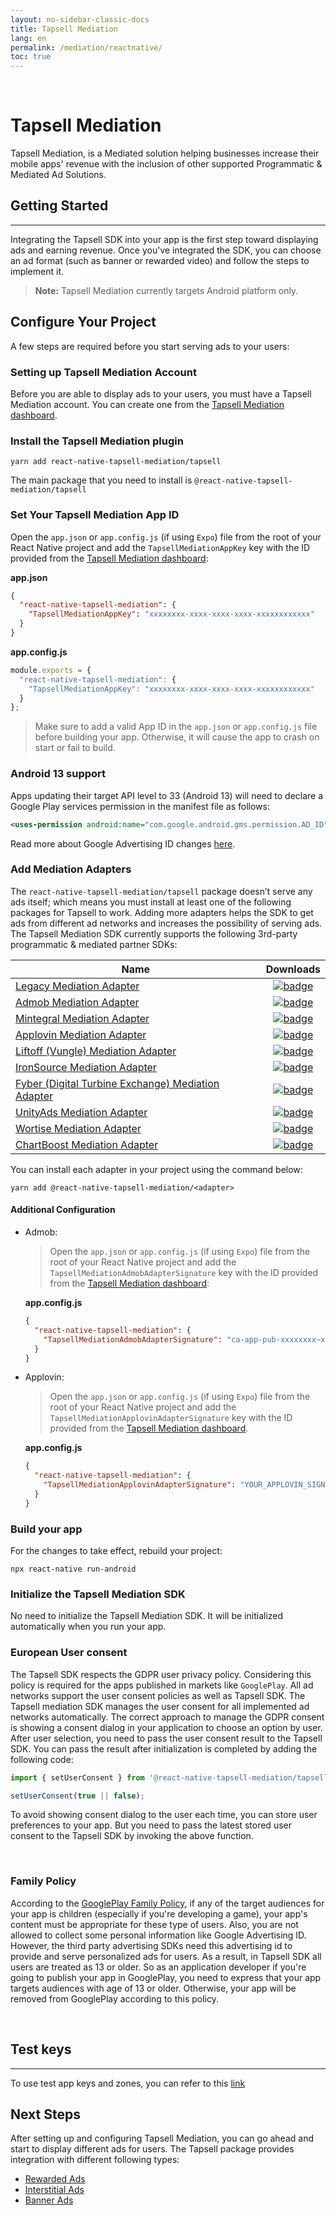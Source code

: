 ```yaml
---
layout: no-sidebar-classic-docs
title: Tapsell Mediation
lang: en
permalink: /mediation/reactnative/
toc: true
---
```


<br/>

# Tapsell Mediation

Tapsell Mediation, is a Mediated solution helping businesses increase their mobile apps' revenue with the inclusion of
other supported Programmatic & Mediated Ad Solutions.

## Getting Started

---

Integrating the Tapsell SDK into your app is the first step toward displaying ads and earning revenue.
Once you've integrated the SDK, you can choose an ad format (such as banner or rewarded video) and follow the steps to
implement it.

> **Note:** Tapsell Mediation currently targets Android platform only.

## Configure Your Project

A few steps are required before you start serving ads to your users:

### Setting up Tapsell Mediation Account

Before you are able to display ads to your users, you must have a Tapsell Mediation account. You can create one from
the [Tapsell Mediation dashboard](https://ssp.tapsell.ir).

### Install the Tapsell Mediation plugin

```
yarn add react-native-tapsell-mediation/tapsell
```

The main package that you need to install is `@react-native-tapsell-mediation/tapsell`

### Set Your Tapsell Mediation App ID

Open the `app.json` or `app.config.js` (if using `Expo`) file from the root of your React Native project and add
the `TapsellMediationAppKey` key with the ID provided from the [Tapsell Mediation dashboard](https://ssp.tapsell.ir):

**app.json**

```json
{
  "react-native-tapsell-mediation": {
    "TapsellMediationAppKey": "xxxxxxxx-xxxx-xxxx-xxxx-xxxxxxxxxxxx"
  }
}
```

**app.config.js**

```js
module.exports = {
  "react-native-tapsell-mediation": {
    "TapsellMediationAppKey": "xxxxxxxx-xxxx-xxxx-xxxx-xxxxxxxxxxxx"
  }
};
```

> Make sure to add a valid App ID in the `app.json` or `app.config.js` file before building your app. Otherwise, it will
> cause
> the app to crash on start or fail to build.

### Android 13 support
Apps updating their target API level to 33 (Android 13) will need to declare a Google Play services permission in the manifest file as follows:

```xml
<uses-permission android:name="com.google.android.gms.permission.AD_ID"/>
```

Read more about Google Advertising ID changes [here](https://support.google.com/googleplay/android-developer/answer/6048248?hl=en).

### Add Mediation Adapters

The `react-native-tapsell-mediation/tapsell` package doesn’t serve any ads itself; which means you must install at least one of the following packages for Tapsell to work. Adding more adapters helps the SDK to get ads from different ad networks and increases the possibility of serving ads. The Tapsell Mediation SDK currently supports the following 3rd-party programmatic & mediated partner SDKs:

| Name                                                                                                                      |                                                                                            Downloads                                                                                            |
|---------------------------------------------------------------------------------------------------------------------------|:-----------------------------------------------------------------------------------------------------------------------------------------------------------------------------------------------:|
| [Legacy  Mediation Adapter](https://www.npmjs.com/package/@react-native-tapsell-mediation/legacy)                         |     [![badge](https://img.shields.io/npm/dm/@react-native-tapsell-mediation/legacy.svg?style=for-the-badge&logo=npm)](https://www.npmjs.com/package/@react-native-tapsell-mediation/legacy)     |
| [Admob Mediation Adapter](https://www.npmjs.com/package/@react-native-tapsell-mediation/admob)                            |      [![badge](https://img.shields.io/npm/dm/@react-native-tapsell-mediation/admob.svg?style=for-the-badge&logo=npm)](https://www.npmjs.com/package/@react-native-tapsell-mediation/admob)      |
| [Mintegral Mediation Adapter](https://www.npmjs.com/package/@react-native-tapsell-mediation/mintegral)                    |  [![badge](https://img.shields.io/npm/dm/@react-native-tapsell-mediation/mintegral.svg?style=for-the-badge&logo=npm)](https://www.npmjs.com/package/@react-native-tapsell-mediation/mintegral)  |
| [Applovin Mediation Adapter](https://www.npmjs.com/package/@react-native-tapsell-mediation/applovin)                      |   [![badge](https://img.shields.io/npm/dm/@react-native-tapsell-mediation/applovin.svg?style=for-the-badge&logo=npm)](https://www.npmjs.com/package/@react-native-tapsell-mediation/applovin)   |
| [Liftoff (Vungle) Mediation Adapter](https://www.npmjs.com/package/@react-native-tapsell-mediation/liftoff)               |    [![badge](https://img.shields.io/npm/dm/@react-native-tapsell-mediation/liftoff.svg?style=for-the-badge&logo=npm)](https://www.npmjs.com/package/@react-native-tapsell-mediation/liftoff)    |
| [IronSource Mediation Adapter](https://www.npmjs.com/package/@react-native-tapsell-mediation/ironsource)                  | [![badge](https://img.shields.io/npm/dm/@react-native-tapsell-mediation/ironsource.svg?style=for-the-badge&logo=npm)](https://www.npmjs.com/package/@react-native-tapsell-mediation/ironsource) |
| [Fyber (Digital Turbine Exchange) Mediation Adapter](https://www.npmjs.com/package/@react-native-tapsell-mediation/fyber) |      [![badge](https://img.shields.io/npm/dm/@react-native-tapsell-mediation/fyber.svg?style=for-the-badge&logo=npm)](https://www.npmjs.com/package/@react-native-tapsell-mediation/fyber)      |
| [UnityAds Mediation Adapter](https://www.npmjs.com/package/@react-native-tapsell-mediation/unityads)                      |   [![badge](https://img.shields.io/npm/dm/@react-native-tapsell-mediation/unityads.svg?style=for-the-badge&logo=npm)](https://www.npmjs.com/package/@react-native-tapsell-mediation/unityads)   |
| [Wortise Mediation Adapter](https://www.npmjs.com/package/@react-native-tapsell-mediation/wortise)                        |    [![badge](https://img.shields.io/npm/dm/@react-native-tapsell-mediation/wortise.svg?style=for-the-badge&logo=npm)](https://www.npmjs.com/package/@react-native-tapsell-mediation/wortise)    |
| [ChartBoost Mediation Adapter](https://www.npmjs.com/package/@react-native-tapsell-mediation/chartboost)                  | [![badge](https://img.shields.io/npm/dm/@react-native-tapsell-mediation/chartboost.svg?style=for-the-badge&logo=npm)](https://www.npmjs.com/package/@react-native-tapsell-mediation/chartboost) |

You can install each adapter in your project using the command below:

```
yarn add @react-native-tapsell-mediation/<adapter>
```

#### Additional Configuration

- Admob:
  
  > Open the `app.json` or `app.config.js` (if using `Expo`) file from the root of your React Native project and add the `TapsellMediationAdmobAdapterSignature` key with the ID provided from the [Tapsell Mediation dashboard](https://ssp.tapsell.ir):

  **app.config.js**

  ```json
  {
    "react-native-tapsell-mediation": {
      "TapsellMediationAdmobAdapterSignature": "ca-app-pub-xxxxxxxx~xxxxxxxx"
    }
  }
  ```


- Applovin: 

  > Open the `app.json` or `app.config.js` (if using `Expo`) file from the root of your React Native project and add the `TapsellMediationApplovinAdapterSignature` key with the ID provided from the [Tapsell Mediation dashboard](https://ssp.tapsell.ir).

  **app.config.js**

  ```json
  {
    "react-native-tapsell-mediation": {
      "TapsellMediationApplovinAdapterSignature": "YOUR_APPLOVIN_SIGNATURE"
    }
  }
  ```

### Build your app

For the changes to take effect, rebuild your project:

```
npx react-native run-android
```

### Initialize the Tapsell Mediation SDK

No need to initialize the Tapsell Mediation SDK. It will be initialized automatically when you run your app.


### European User consent

The Tapsell SDK respects the GDPR user privacy policy. Considering this policy is required for the apps published in
markets like `GooglePlay`. All ad networks support the user consent policies as well as Tapsell SDK. The Tapsell
mediation SDK manages the user consent for all implemented ad networks automatically. The correct approach to manage the
GDPR consent is showing a consent dialog in your application to choose an option by user. After user selection, you need
to pass the user consent result to the Tapsell SDK. You can pass the result after initialization is completed by adding
the following code:

```ts
import { setUserConsent } from '@react-native-tapsell-mediation/tapsell';

setUserConsent(true || false);
```

To avoid showing consent dialog to the user each time, you can store user preferences to your app. But you need to pass
the latest stored user consent to the Tapsell SDK by invoking the above function.

<br/>

### Family Policy

According to the [GooglePlay Family Policy](https://support.google.com/googleplay/android-developer/answer/9893335?hl=en), if
any of the target audiences for your app is children (especially if you're developing a game),
your app's content must be appropriate for these type of users. Also, you are not allowed to collect some personal information
like Google Advertising ID. However, the third party advertising SDKs need this advertising id to provide and serve personalized ads for users.
As a result, in Tapsell SDK all users are treated as 13 or older. So as an application developer if you're going to
publish your app in GooglePlay, you need to express that your app targets audiences with age of 13 or older.
Otherwise, your app will be removed from GooglePlay according to this policy.

<br/>

## Test keys
---

To use test app keys and zones, you can refer to this [link](../test)

## Next Steps

After setting up and configuring Tapsell Mediation, you can go ahead and start to display different
ads for users. The Tapsell package provides integration with different following types:

- [Rewarded Ads](./rewarded/index.html)
- [Interstitial Ads](./interstitial/index.html)
- [Banner Ads](./banner/index.html)


